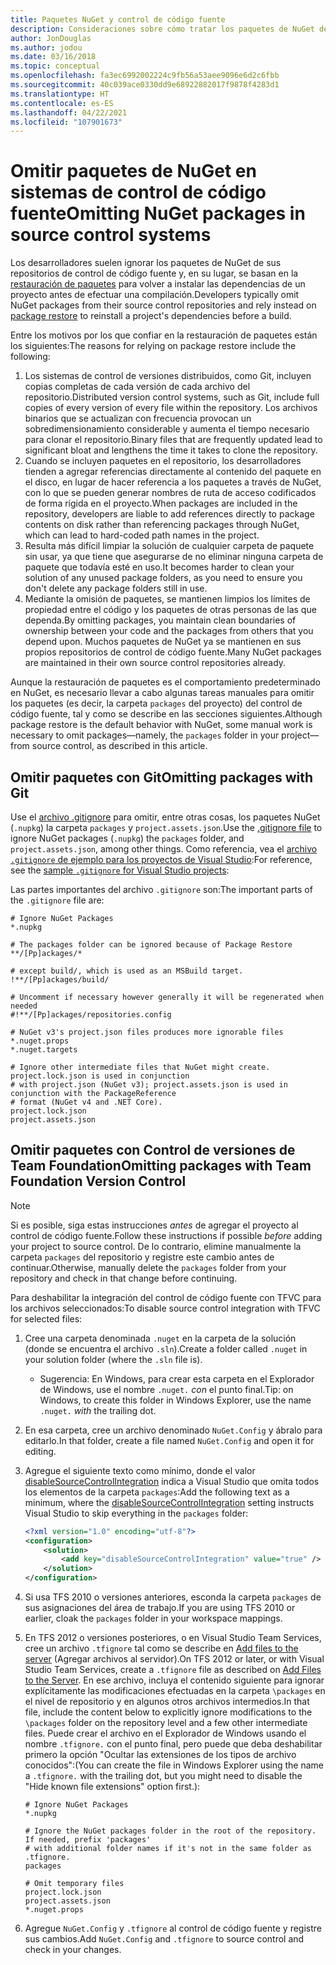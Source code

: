 ```yaml
---
title: Paquetes NuGet y control de código fuente
description: Consideraciones sobre cómo tratar los paquetes de NuGet dentro de los sistemas de control de código fuente y de control de versiones, y cómo omitir paquetes con TFVC y Git.
author: JonDouglas
ms.author: jodou
ms.date: 03/16/2018
ms.topic: conceptual
ms.openlocfilehash: fa3ec6992002224c9fb56a53aee9096e6d2c6fbb
ms.sourcegitcommit: 40c039ace0330dd9e68922882017f9878f4283d1
ms.translationtype: HT
ms.contentlocale: es-ES
ms.lasthandoff: 04/22/2021
ms.locfileid: "107901673"
---
```

# <a name="omitting-nuget-packages-in-source-control-systems"></a><span data-ttu-id="885c6-103">Omitir paquetes de NuGet en sistemas de control de código fuente</span><span class="sxs-lookup"><span data-stu-id="885c6-103">Omitting NuGet packages in source control systems</span></span>

<span data-ttu-id="885c6-104">Los desarrolladores suelen ignorar los paquetes de NuGet de sus repositorios de control de código fuente y, en su lugar, se basan en la [restauración de paquetes](package-restore.md) para volver a instalar las dependencias de un proyecto antes de efectuar una compilación.</span><span class="sxs-lookup"><span data-stu-id="885c6-104">Developers typically omit NuGet packages from their source control repositories and rely instead on [package restore](package-restore.md) to reinstall a project's dependencies before a build.</span></span>

<span data-ttu-id="885c6-105">Entre los motivos por los que confiar en la restauración de paquetes están los siguientes:</span><span class="sxs-lookup"><span data-stu-id="885c6-105">The reasons for relying on package restore include the following:</span></span>

1. <span data-ttu-id="885c6-106">Los sistemas de control de versiones distribuidos, como Git, incluyen copias completas de cada versión de cada archivo del repositorio.</span><span class="sxs-lookup"><span data-stu-id="885c6-106">Distributed version control systems, such as Git, include full copies of every version of every file within the repository.</span></span> <span data-ttu-id="885c6-107">Los archivos binarios que se actualizan con frecuencia provocan un sobredimensionamiento considerable y aumenta el tiempo necesario para clonar el repositorio.</span><span class="sxs-lookup"><span data-stu-id="885c6-107">Binary files that are frequently updated lead to significant bloat and lengthens the time it takes to clone the repository.</span></span>
1. <span data-ttu-id="885c6-108">Cuando se incluyen paquetes en el repositorio, los desarrolladores tienden a agregar referencias directamente al contenido del paquete en el disco, en lugar de hacer referencia a los paquetes a través de NuGet, con lo que se pueden generar nombres de ruta de acceso codificados de forma rígida en el proyecto.</span><span class="sxs-lookup"><span data-stu-id="885c6-108">When packages are included in the repository, developers are liable to add references directly to package contents on disk rather than referencing packages through NuGet, which can lead to hard-coded path names in the project.</span></span>
1. <span data-ttu-id="885c6-109">Resulta más difícil limpiar la solución de cualquier carpeta de paquete sin usar, ya que tiene que asegurarse de no eliminar ninguna carpeta de paquete que todavía esté en uso.</span><span class="sxs-lookup"><span data-stu-id="885c6-109">It becomes harder to clean your solution of any unused package folders, as you need to ensure you don't delete any package folders still in use.</span></span>
1. <span data-ttu-id="885c6-110">Mediante la omisión de paquetes, se mantienen limpios los límites de propiedad entre el código y los paquetes de otras personas de las que dependa.</span><span class="sxs-lookup"><span data-stu-id="885c6-110">By omitting packages, you maintain clean boundaries of ownership between your code and the packages from others that you depend upon.</span></span> <span data-ttu-id="885c6-111">Muchos paquetes de NuGet ya se mantienen en sus propios repositorios de control de código fuente.</span><span class="sxs-lookup"><span data-stu-id="885c6-111">Many NuGet packages are maintained in their own source control repositories already.</span></span>

<span data-ttu-id="885c6-112">Aunque la restauración de paquetes es el comportamiento predeterminado en NuGet, es necesario llevar a cabo algunas tareas manuales para omitir los paquetes (es decir, la carpeta `packages` del proyecto) del control de código fuente, tal y como se describe en las secciones siguientes.</span><span class="sxs-lookup"><span data-stu-id="885c6-112">Although package restore is the default behavior with NuGet, some manual work is necessary to omit packages&mdash;namely, the `packages` folder in your project&mdash;from source control, as described in this article.</span></span>

## <a name="omitting-packages-with-git"></a><span data-ttu-id="885c6-113">Omitir paquetes con Git</span><span class="sxs-lookup"><span data-stu-id="885c6-113">Omitting packages with Git</span></span>

<span data-ttu-id="885c6-114">Use el [archivo .gitignore](https://git-scm.com/docs/gitignore) para omitir, entre otras cosas, los paquetes NuGet (`.nupkg`) la carpeta `packages` y `project.assets.json`.</span><span class="sxs-lookup"><span data-stu-id="885c6-114">Use the [.gitignore file](https://git-scm.com/docs/gitignore) to ignore NuGet packages (`.nupkg`) the `packages` folder, and `project.assets.json`, among other things.</span></span> <span data-ttu-id="885c6-115">Como referencia, vea el [archivo `.gitignore` de ejemplo para los proyectos de Visual Studio](https://github.com/github/gitignore/blob/master/VisualStudio.gitignore):</span><span class="sxs-lookup"><span data-stu-id="885c6-115">For reference, see the [sample `.gitignore` for Visual Studio projects](https://github.com/github/gitignore/blob/master/VisualStudio.gitignore):</span></span>

<span data-ttu-id="885c6-116">Las partes importantes del archivo `.gitignore` son:</span><span class="sxs-lookup"><span data-stu-id="885c6-116">The important parts of the `.gitignore` file are:</span></span>

```gitignore
# Ignore NuGet Packages
*.nupkg

# The packages folder can be ignored because of Package Restore
**/[Pp]ackages/*

# except build/, which is used as an MSBuild target.
!**/[Pp]ackages/build/

# Uncomment if necessary however generally it will be regenerated when needed
#!**/[Pp]ackages/repositories.config

# NuGet v3's project.json files produces more ignorable files
*.nuget.props
*.nuget.targets

# Ignore other intermediate files that NuGet might create. project.lock.json is used in conjunction
# with project.json (NuGet v3); project.assets.json is used in conjunction with the PackageReference
# format (NuGet v4 and .NET Core).
project.lock.json
project.assets.json
```

## <a name="omitting-packages-with-team-foundation-version-control"></a><span data-ttu-id="885c6-117">Omitir paquetes con Control de versiones de Team Foundation</span><span class="sxs-lookup"><span data-stu-id="885c6-117">Omitting packages with Team Foundation Version Control</span></span>

> [!Note]
> <span data-ttu-id="885c6-118">Si es posible, siga estas instrucciones *antes* de agregar el proyecto al control de código fuente.</span><span class="sxs-lookup"><span data-stu-id="885c6-118">Follow these instructions if possible *before* adding your project to source control.</span></span> <span data-ttu-id="885c6-119">De lo contrario, elimine manualmente la carpeta `packages` del repositorio y registre este cambio antes de continuar.</span><span class="sxs-lookup"><span data-stu-id="885c6-119">Otherwise, manually delete the `packages` folder from your repository and check in that change before continuing.</span></span>

<span data-ttu-id="885c6-120">Para deshabilitar la integración del control de código fuente con TFVC para los archivos seleccionados:</span><span class="sxs-lookup"><span data-stu-id="885c6-120">To disable source control integration with TFVC for selected files:</span></span>

1. <span data-ttu-id="885c6-121">Cree una carpeta denominada `.nuget` en la carpeta de la solución (donde se encuentra el archivo `.sln`).</span><span class="sxs-lookup"><span data-stu-id="885c6-121">Create a folder called `.nuget` in your solution folder (where the `.sln` file is).</span></span>
    - <span data-ttu-id="885c6-122">Sugerencia: En Windows, para crear esta carpeta en el Explorador de Windows, use el nombre `.nuget.` *con* el punto final.</span><span class="sxs-lookup"><span data-stu-id="885c6-122">Tip: on Windows, to create this folder in Windows Explorer, use the name `.nuget.` *with* the trailing dot.</span></span>

1. <span data-ttu-id="885c6-123">En esa carpeta, cree un archivo denominado `NuGet.Config` y ábralo para editarlo.</span><span class="sxs-lookup"><span data-stu-id="885c6-123">In that folder, create a file named `NuGet.Config` and open it for editing.</span></span>

1. <span data-ttu-id="885c6-124">Agregue el siguiente texto como mínimo, donde el valor [disableSourceControlIntegration](../reference/nuget-config-file.md#solution-section) indica a Visual Studio que omita todos los elementos de la carpeta `packages`:</span><span class="sxs-lookup"><span data-stu-id="885c6-124">Add the following text as a minimum, where the [disableSourceControlIntegration](../reference/nuget-config-file.md#solution-section) setting instructs Visual Studio to skip everything in the `packages` folder:</span></span>

   ```xml
   <?xml version="1.0" encoding="utf-8"?>
   <configuration>
       <solution>
           <add key="disableSourceControlIntegration" value="true" />
       </solution>
   </configuration>
   ```

1. <span data-ttu-id="885c6-125">Si usa TFS 2010 o versiones anteriores, esconda la carpeta `packages` de sus asignaciones del área de trabajo.</span><span class="sxs-lookup"><span data-stu-id="885c6-125">If you are using TFS 2010 or earlier, cloak the `packages` folder in your workspace mappings.</span></span>

1. <span data-ttu-id="885c6-126">En TFS 2012 o versiones posteriores, o en Visual Studio Team Services, cree un archivo `.tfignore` tal como se describe en [Add files to the server](/vsts/tfvc/add-files-server?view=vsts#tfignore&preserve-view=true) (Agregar archivos al servidor).</span><span class="sxs-lookup"><span data-stu-id="885c6-126">On TFS 2012 or later, or with Visual Studio Team Services, create a `.tfignore` file as described on [Add Files to the Server](/vsts/tfvc/add-files-server?view=vsts#tfignore&preserve-view=true).</span></span> <span data-ttu-id="885c6-127">En ese archivo, incluya el contenido siguiente para ignorar explícitamente las modificaciones efectuadas en la carpeta `\packages` en el nivel de repositorio y en algunos otros archivos intermedios.</span><span class="sxs-lookup"><span data-stu-id="885c6-127">In that file, include the content below to explicitly ignore modifications to the `\packages` folder on the repository level and a few other intermediate files.</span></span> <span data-ttu-id="885c6-128">Puede crear el archivo en el Explorador de Windows usando el nombre `.tfignore.` con el punto final, pero puede que deba deshabilitar primero la opción "Ocultar las extensiones de los tipos de archivo conocidos":</span><span class="sxs-lookup"><span data-stu-id="885c6-128">(You can create the file in Windows Explorer using the name a `.tfignore.` with the trailing dot, but you might need to disable the "Hide known file extensions" option first.):</span></span>

   ```cli
   # Ignore NuGet Packages
   *.nupkg

   # Ignore the NuGet packages folder in the root of the repository. If needed, prefix 'packages'
   # with additional folder names if it's not in the same folder as .tfignore.   
   packages

   # Omit temporary files
   project.lock.json
   project.assets.json
   *.nuget.props
   ```

1. <span data-ttu-id="885c6-129">Agregue `NuGet.Config` y `.tfignore` al control de código fuente y registre sus cambios.</span><span class="sxs-lookup"><span data-stu-id="885c6-129">Add `NuGet.Config` and `.tfignore` to source control and check in your changes.</span></span>
